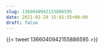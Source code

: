 ```yaml
---
slug: 1366040942155886595
date: 2021-02-28 15:01:55+00:00
draft: false
---
```


{{< tweet 1366040942155886595 >}}
